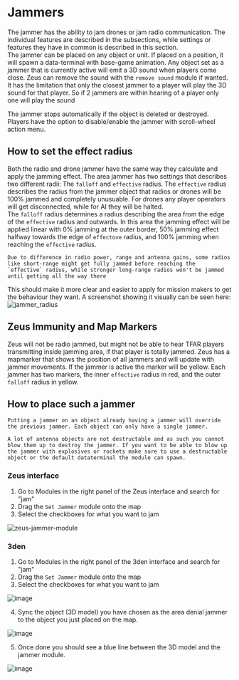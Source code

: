 # Jammers
The jammer has the ability to jam drones or jam radio communication. The individual features are described in the subsections, while settings or features they have in common is described in this section.  
The jammer can be placed on any object or unit. If placed on a position, it will spawn a data-terminal with base-game animation. Any object set as a jammer that is currently active will emit a 3D sound when players come close. Zeus can remove the sound with the `remove sound` module if wanted. It has the limitation that only the closest jammer to a player will play the 3D sound for that player. So if 2 jammers are within hearing of a player only one will play the sound

The jammer stops automatically if the object is deleted or destroyed.  
Players have the option to disable/enable the jammer with scroll-wheel action menu.

## How to set the effect radius
Both the radio and drone jammer have the same way they calculate and apply the jamming effect. The area jammer has two settings that describes two different radii: The `falloff` and `effective` radius. The `effective` radius describes the radius from the jammer object that radios or drones will be 100% jammed and completely unusuable. For drones any player operators will get disconnected, while for AI they will be halted.  
The `falloff` radius determines a radius describing the area from the edge of the `effective` radius and outwards. In this area the jamming effect will be applied linear with 0% jamming at the outer border, 50% jamming effect halfway towards the edge of `effectove` radius, and 100% jamming when reaching the `effective` radius.  

```admonish info
Due to difference in radio power, range and antenna gains, some radios like short-range might get fully jammed before reaching the `effective` radius, while stronger long-range radios won't be jammed until getting all the way there 
```

This should make it more clear and easier to apply for mission makers to get the behaviour they want. A screenshot showing it visually can be seen here:
![jammer_radius](https://github.com/Crowdedlight/Crows-Electronic-Warfare/assets/7889925/80534fc6-2d28-4646-bc9e-e82b5d4f6fc1)


## Zeus Immunity and Map Markers
Zeus will not be radio jammed, but might not be able to hear TFAR players transmitting inside jamming area, if that player is totally jammed. 
Zeus has a mapmarker that shows the position of all jammers and will update with jammer movements. If the jammer is active the marker will be yellow. Each jammer has two markers, the inner `effective` radius in red, and the outer `falloff` radius in yellow. 

## How to place such a jammer

```admonish info
Putting a jammer on an object already having a jammer will override the previous jammer. Each object can only have a single jammer.
```

```admonish warning
A lot of antenna objects are not destructable and as such you cannot blow them up to destroy the jammer. If you want to be able to blow up the jammer with explosives or rockets make sure to use a destructable object or the default dataterminal the module can spawn.
```

### Zeus interface
1. Go to Modules in the right panel of the Zeus interface and search for "jam"
2. Drag the `Set Jammer` module onto the map
3. Select the checkboxes for what you want to jam

![zeus-jammer-module](https://github.com/Crowdedlight/Crows-Electronic-Warfare/assets/7889925/ab501a15-83b4-4423-aa1c-04dfd2de367b)

### 3den
1. Go to Modules in the right panel of the 3den interface and search for "jam"
2. Drag the `Set Jammer` module onto the map
3. Select the checkboxes for what you want to jam

![image](https://github.com/Crowdedlight/Crows-Electronic-Warfare/assets/7889925/75bfb2f7-d3d8-4593-9748-cf67f0dffbe9)

4. Sync the object (3D model) you have chosen as the area denial jammer to the object you just placed on the map.

![image](https://github.com/Crowdedlight/Crows-Electronic-Warfare/assets/76476468/9c4cfe5a-3de6-4e34-bff3-ffaa01b6c5ef)

5. Once done you should see a blue line between the 3D model and the jammer module.

![image](https://github.com/Crowdedlight/Crows-Electronic-Warfare/assets/76476468/7b01696a-9269-434f-8577-d989005d4a0b)


